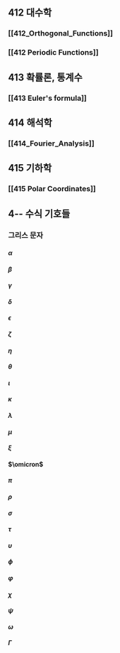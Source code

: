 ## 412 대수학
### [[412_Orthogonal_Functions]]
### [[412 Periodic Functions]]
## 413 확률론, 통계수
### [[413 Euler's formula]]

## 414 해석학
### [[414_Fourier_Analysis]]


## 415 기하학
### [[415 Polar Coordinates]]

## 4-- 수식 기호들
### 그리스 문자
#### $\alpha$
#### $\beta$
#### $\gamma$
#### $\delta$
#### $\epsilon$
#### $\zeta$
#### $\eta$
#### $\theta$
#### $\iota$
#### $\kappa$
#### $\lambda$
#### $\mu$
#### $\xi$
#### $\omicron$
#### $\pi$
#### $\rho$
#### $\sigma$
#### $\tau$
#### $\upsilon$
#### $\phi$
#### $\varphi$
#### $\chi$
#### $\psi$
#### $\omega$


#### $\Gamma$

